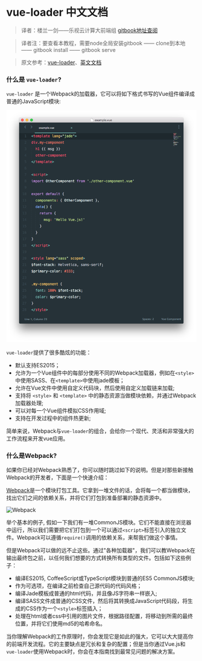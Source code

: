 # vue-loader 中文文档

> 译者：楼兰一剑——乐视云计算大前端组  [gitbook地址查阅](https://loulanyijian.gitbooks.io/vue-loader-doc-chinese/content/)

> 译者注：要查看本教程，需要node全局安装gitbook —— clone到本地 —— gitbook install —— gitbook serve

> 原文参考：[vue-loader](https://github.com/vuejs/vue-loader)、[英文文档](http://vue-loader.vuejs.org/en/)

### 什么是 `vue-loader`?

`vue-loader` 是一个Webpack的加载器，它可以将如下格式书写的Vue组件编译成普通的JavaScript模块:

![screenshot](image/vue-component.png)

`vue-loader`提供了很多酷炫的功能：

- 默认支持ES2015；
- 允许为一个Vue组件中的每部分使用不同的Webpack加载器，例如在`<style>`中使用SASS、在`<template>`中使用jade模板；
- 允许在Vue文件中使用自定义代码块，然后使用自定义加载链来加载;
- 支持将 `<style>` 和 `<template>` 中的静态资源当做模块依赖，并通过Webpack加载器处理;
- 可以对每一个Vue组件模拟CSS作用域;
- 支持在开发过程中的组件热更新;

简单来说，Webpack与`vue-loader`的组合，会给你一个现代、灵活和非常强大的工作流程来开发vue应用。

### 什么是Webpack?

如果你已经对Webpack熟悉了，你可以随时跳过如下的说明。但是对那些新接触Webpack的开发者，下面是一个快速介绍：

[Webpack](http://webpack.github.io/)是一个模块打包工具。它拿到一堆文件的话，会将每一个都当做模块，找出它们之间的依赖关系，并将它们打包到准备部署的静态资源中。

![Webpack](http://webpack.github.io/assets/what-is-webpack.png)

举个基本的例子, 假如一下我们有一堆CommonJS模块。它们不能直接在浏览器中运行，所以我们需要把它们打包到一个可以通过`<script>`标签引入的独立文件。Webpack可以遵循`require()`调用的依赖关系，来帮我们做这个事情。

但是Webpack可以做的远不止这些。通过"各种加载器"，我们可以教Webpack在输出最终包之前，以任何我们想要的方式转换所有类型的文件。包括如下这些例子：

- 编译ES2015, CoffeeScript或TypeScript模块到普通的ES5 CommonJS模块;
- 作为可选项，在编译之前检查自己源代码的代码风格；
- 编译Jade模板成普通的html代码，并且像JS字符串一样嵌入;
- 编译SASS文件成普通的CSS文件，然后将其转换成JavaScript代码段，将生成的CSS作为一个`<style>`标签插入；
- 处理在html或者css中引用的图片文件，根据路径配置，将移动到所需的最终位置，并将它们使用md5的哈希命名。

当你理解Webpack的工作原理时，你会发现它是如此的强大，它可以大大提高你的前端开发流程。它的主要缺点是冗长和复杂的配置；但是当你通过Vue.js和 `vue-loader`使用Webpack时，你会在本指南找到最常见问题的解决方案。